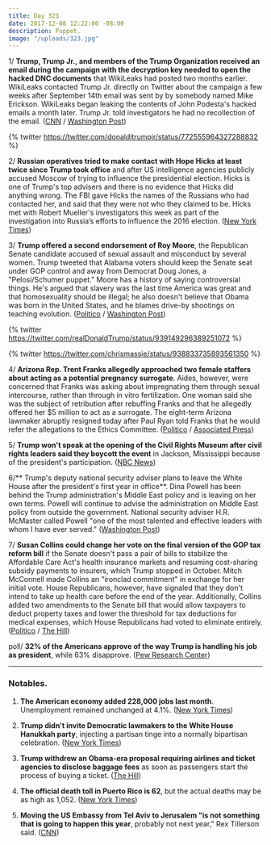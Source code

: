 ```yaml
---
title: Day 323
date: 2017-12-08 12:22:00 -08:00
description: Puppet.
image: "/uploads/323.jpg"
---
```


1/ **Trump, Trump Jr., and members of the Trump Organization received an email during the campaign with the decryption key needed to open the hacked DNC documents** that WikiLeaks had posted two months earlier. WikiLeaks contacted Trump Jr. directly on Twitter about the campaign a few weeks after September 14th email was sent by by somebody named Mike Erickson. WikiLeaks began leaking the contents of John Podesta's hacked emails a month later. Trump Jr. told investigators he had no recollection of the email. ([CNN](https://www.cnn.com/2017/12/08/politics/email-effort-give-trump-campaign-wikileaks-documents/index.html) / [Washington Post](https://www.washingtonpost.com/politics/email-offering-trump-campaign-wikileaks-documents-referred-to-information-already-public/2017/12/08/61dc2356-dc37-11e7-a841-2066faf731ef_story.html))

{% twitter https://twitter.com/donaldjtrumpjr/status/772555964327288832 %}

2/ **Russian operatives tried to make contact with Hope Hicks at least twice since Trump took office** and after US intelligence agencies publicly accused Moscow of trying to influence the presidential election. Hicks is one of Trump's top advisers and there is no evidence that Hicks did anything wrong. The FBI gave Hicks the names of the Russians who had contacted her, and said that they were not who they claimed to be. Hicks met with Robert Mueller's investigators this week as part of the investigation into Russia’s efforts to influence the 2016 election. ([New York Times](https://www.nytimes.com/2017/12/08/us/politics/hope-hicks-russia-trump-fbi.html))

3/ **Trump offered a second endorsement of Roy Moore**, the Republican Senate candidate accused of sexual assault and misconduct by several women. Trump tweeted that Alabama voters should keep the Senate seat under GOP control and away from Democrat Doug Jones, a "Pelosi/Schumer puppet." Moore has a history of saying controversial things. He's argued that slavery was the last time America was great and that homosexuality should be illegal; he also doesn't believe that Obama was born in the United States, and he blames drive-by shootings on teaching evolution. ([Politico](https://www.politico.com/story/2017/12/08/trump-endorses-roy-moore-again-287143) / [Washington Post](https://www.washingtonpost.com/news/politics/wp/2017/12/08/roy-moore-america-was-great-in-era-of-slavery-is-now-focus-of-evil-in-the-world/))

{% twitter https://twitter.com/realDonaldTrump/status/939149296389251072 %}

{% twitter https://twitter.com/chrismassie/status/938833735893561350 %}

4/ **Arizona Rep. Trent Franks allegedly approached two female staffers about acting as a potential pregnancy surrogate**. Aides, however, were concerned that Franks was asking about impregnating them through sexual intercourse, rather than through in vitro fertilization. One woman said she was the subject of retribution after rebuffing Franks and that he allegedly offered her $5 million to act as a surrogate. The eight-term Arizona lawmaker abruptly resigned today after Paul Ryan told Franks that he would refer the allegations to the Ethics Committee. ([Politico](https://www.politico.com/story/2017/12/08/trent-franks-sex-surrogacy-impregnate-287808) / [Associated Press](https://apnews.com/ca905b7b6e264683832a038521f5353f))

5/ **Trump won't speak at the opening of the Civil Rights Museum after civil rights leaders said they boycott the event** in Jackson, Mississippi because of the president's participation. ([NBC News](https://www.nbcnews.com/news/us-news/trump-will-not-speak-publicly-opening-mississippi-s-civil-rights-n827861))

6/** Trump's deputy national security adviser plans to leave the White House after the president's first year in office**. Dina Powell has been behind the Trump administration's Middle East policy and is leaving on her own terms. Powell will continue to advise the administration on Middle East policy from outside the government. National security adviser H.R. McMaster called Powell "one of the most talented and effective leaders with whom I have ever served." ([Washington Post](https://www.washingtonpost.com/politics/dina-powell-deputy-national-security-adviser-to-depart-trump-white-house/2017/12/08/85d8c9ea-dc31-11e7-a841-2066faf731ef_story.html))

7/ **Susan Collins could change her vote on the final version of the GOP tax reform bill** if the Senate doesn't pass a pair of bills to stabilize the Affordable Care Act's health insurance markets and resuming cost-sharing subsidy payments to insurers, which Trump stopped in October. Mitch McConnell made Collins an "ironclad commitment" in exchange for her initial vote. House Republicans, however, have signaled that they don't intend to take up health care before the end of the year. Additionally, Collins added two amendments to the Senate bill that would allow taxpayers to deduct property taxes and lower the threshold for tax deductions for medical expenses, which House Republicans had voted to eliminate entirely. ([Politico](https://www.politico.com/story/2017/12/08/susan-collins-obamacare-deal-213254) / [The Hill](http://thehill.com/blogs/blog-briefing-room/363891-collins-considers-changing-vote-on-tax-bill-over-amendments))

poll/ **32% of the Americans approve of the way Trump is handling his job as president**, while 63% disapprove. ([Pew Research Center](http://www.people-press.org/2017/12/07/stark-partisan-divisions-over-russia-probe-including-its-importance-to-the-nation/#views-of-muellers-investigation-into-russian-involvement-in-2016-election))

---

### Notables.

1. **The American economy added 228,000 jobs last month**. Unemployment remained unchanged at 4.1%. ([New York Times](https://www.nytimes.com/2017/12/08/business/economy/jobs-report.html))

2. **Trump didn't invite Democratic lawmakers to the White House Hanukkah party**, injecting a partisan tinge into a normally bipartisan celebration. ([New York Times](https://www.nytimes.com/2017/12/07/us/politics/democrats-white-house-hanukkah-party.html))

3. **Trump withdrew an Obama-era proposal requiring airlines and ticket agencies to disclose baggage fees** as soon as passengers start the process of buying a ticket. ([The Hill](http://thehill.com/policy/transportation/363956-trump-admin-scraps-obama-era-proposal-requiring-airlines-to-disclose))

4. **The official death toll in Puerto Rico is 62**, but the actual deaths may be as high as 1,052. ([New York Times](https://www.nytimes.com/interactive/2017/12/08/us/puerto-rico-hurricane-maria-death-toll.html?_r=0))

5. **Moving the US Embassy from Tel Aviv to Jerusalem "is not something that is going to happen this year**, probably not next year," Rex Tillerson said. ([CNN](https://www.cnn.com/2017/12/08/politics/rex-tillerson-us-embassy-jerusalem/index.html))